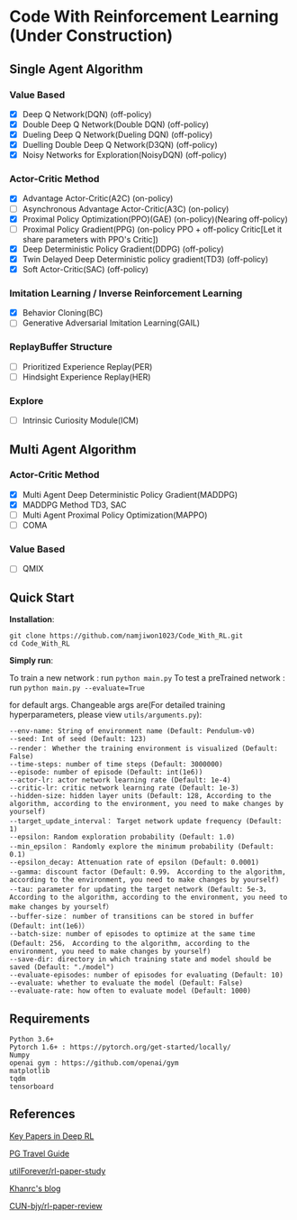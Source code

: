 # Code With Reinforcement Learning (Under Construction)

## Single Agent Algorithm

### Value Based

- [x] Deep Q Network(DQN) (off-policy)
- [x] Double Deep Q Network(Double DQN) (off-policy)
- [x] Dueling Deep Q Network(Dueling DQN) (off-policy)
- [x] Duelling Double Deep Q Network(D3QN) (off-policy)
- [x] Noisy Networks for Exploration(NoisyDQN) (off-policy)

### Actor-Critic Method

- [x] Advantage Actor-Critic(A2C) (on-policy)
- [ ] Asynchronous Advantage Actor-Critic(A3C) (on-policy)
- [x] Proximal Policy Optimization(PPO)(GAE) (on-policy)(Nearing off-policy)
- [ ] Proximal Policy Gradient(PPG) (on-policy PPO + off-policy Critic[Let it share parameters with PPO's Critic])
- [x] Deep Deterministic Policy Gradient(DDPG) (off-policy)
- [x] Twin Delayed Deep Deterministic policy gradient(TD3) (off-policy)
- [x] Soft Actor-Critic(SAC) (off-policy)

### Imitation Learning / Inverse Reinforcement Learning

- [x] Behavior Cloning(BC)
- [ ] Generative Adversarial Imitation Learning(GAIL)

### ReplayBuffer Structure

- [ ] Prioritized Experience Replay(PER)
- [ ] Hindsight Experience Replay(HER)

### Explore

- [ ] Intrinsic Curiosity Module(ICM)


## Multi Agent Algorithm

### Actor-Critic Method

- [x] Multi Agent Deep Deterministic Policy Gradient(MADDPG)
- [x] MADDPG Method TD3, SAC
- [ ] Multi Agent Proximal Policy Optimization(MAPPO)
- [ ] COMA

### Value Based

- [ ] QMIX


## Quick Start

**Installation**:

```
git clone https://github.com/namjiwon1023/Code_With_RL.git
cd Code_With_RL
```

**Simply run**:

To train a new network : run `python main.py`
To test a preTrained network : run `python main.py --evaluate=True`

for default args. Changeable args are(For detailed training hyperparameters, please view `utils/arguments.py`):
```
--env-name: String of environment name (Default: Pendulum-v0)
--seed: Int of seed (Default: 123)
--render： Whether the training environment is visualized (Default: False)
--time-steps: number of time steps (Default: 3000000)
--episode: number of episode (Default: int(1e6))
--actor-lr: actor network learning rate (Default: 1e-4)
--critic-lr: critic network learning rate (Default: 1e-3)
--hidden-size: hidden layer units (Default: 128, According to the algorithm, according to the environment, you need to make changes by yourself)
--target_update_interval： Target network update frequency (Default: 1)
--epsilon: Random exploration probability (Default: 1.0)
--min_epsilon： Randomly explore the minimum probability (Default: 0.1)
--epsilon_decay: Attenuation rate of epsilon (Default: 0.0001)
--gamma: discount factor (Default: 0.99， According to the algorithm, according to the environment, you need to make changes by yourself)
--tau: parameter for updating the target network (Default: 5e-3， According to the algorithm, according to the environment, you need to make changes by yourself）
--buffer-size： number of transitions can be stored in buffer (Default: int(1e6)）
--batch-size: number of episodes to optimize at the same time (Default: 256， According to the algorithm, according to the environment, you need to make changes by yourself)
--save-dir: directory in which training state and model should be saved (Default: "./model")
--evaluate-episodes: number of episodes for evaluating (Default: 10)
--evaluate: whether to evaluate the model (Default: False)
--evaluate-rate: how often to evaluate model (Default: 1000)
```

## Requirements

```
Python 3.6+
Pytorch 1.6+ : https://pytorch.org/get-started/locally/
Numpy
openai gym : https://github.com/openai/gym
matplotlib
tqdm
tensorboard

```


## References

[Key Papers in Deep RL](https://spinningup.openai.com/en/latest/spinningup/keypapers.html#id106)

[PG Travel Guide](https://reinforcement-learning-kr.github.io/2018/06/29/0_pg-travel-guide/)

[utilForever/rl-paper-study](https://github.com/utilForever/rl-paper-study)

[Khanrc's blog](http://khanrc.github.io/)

[CUN-bjy/rl-paper-review](https://github.com/CUN-bjy/rl-paper-review)
